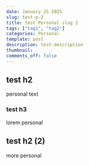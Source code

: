 ```yaml
---
date: January 25 2025
slug: test-p-2
title: test Personal slug 2
tags: ["tag1", "tag2"]
categories: Personal
template: post
description: test-description
thumbnail: 
comments_off: false
---
```


## test h2
personal text 

### test h3 
lorem personal 

## test h2 (2)
more personal

